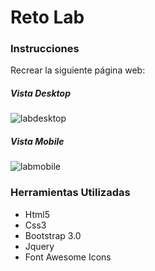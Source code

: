 # Reto Lab 

### Instrucciones 

Recrear la siguiente página web:
##### Vista Desktop

![labdesktop](https://raw.githubusercontent.com/Laboratoria/curricula-js/f659ee55eeb322341c314d7d080bb22468e9a576/04-social-network/01-css-frameworks/08-code-challenges/images/desktop.png)

##### Vista Mobile
![labmobile](https://raw.githubusercontent.com/Laboratoria/curricula-js/f659ee55eeb322341c314d7d080bb22468e9a576/04-social-network/01-css-frameworks/08-code-challenges/images/movil.png)

### Herramientas Utilizadas

- Html5
- Css3
- Bootstrap 3.0
- Jquery
- Font Awesome Icons

